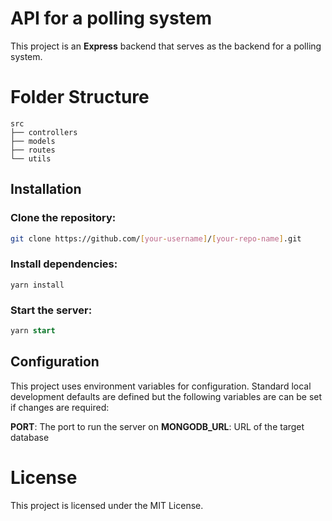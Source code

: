 # API for a polling system
This project is an **Express** backend that serves as the backend for a polling system.

# Folder Structure

```
src
├── controllers
├── models
├── routes
└── utils
```

## Installation
### Clone the repository:
```bash
git clone https://github.com/[your-username]/[your-repo-name].git
```
### Install dependencies:
```
yarn install
```
### Start the server:
```sql
yarn start
```
## Configuration
 This project uses environment variables for configuration. Standard local development defaults are defined but the following variables are can be set if changes are required:

**PORT**: The port to run the server on
**MONGODB_URL**: URL of the target database

# License
This project is licensed under the MIT License.
